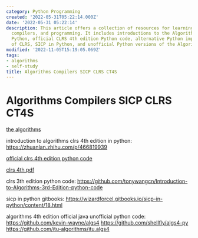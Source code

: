 ```yaml
---
category: Python Programming
created: '2022-05-31T05:22:14.000Z'
date: '2022-05-31 05:22:14'
description: This article offers a collection of resources for learning algorithms,
  compilers, and programming. It includes introductions to the Algorithms book in
  Python, official CLRS 4th edition Python code, alternative Python implementations
  of CLRS, SICP in Python, and unofficial Python versions of the Algorithms 4th edition.
modified: '2022-11-05T15:19:05.069Z'
tags:
- algorithms
- self-study
title: Algorithms Compilers SICP CLRS CT4S
---
```


# Algorithms Compilers SICP CLRS CT4S

[the algorithms](https://the-algorithms.com/)

introduction to algorithms clrs 4th edition in python:
https://zhuanlan.zhihu.com/p/466819939

[official clrs 4th edition python code](https://github.com/James4Ever0/CLRS-Python-Implementation)

[clrs 4th pdf](https://github.com/GenoWong/IntroductionToAlgorithms/blob/main/Introduction.to.Algorithms.4th.pdf)

clrs 3th edition python code:
https://github.com/tonywangcn/Introduction-to-Algorithms-3rd-Edition-python-code

sicp in python gitbooks:
https://wizardforcel.gitbooks.io/sicp-in-python/content/18.html

algorithms 4th edition official java unofficial python code:
https://github.com/kevin-wayne/algs4
https://github.com/shellfly/algs4-py
https://github.com/itu-algorithms/itu.algs4
